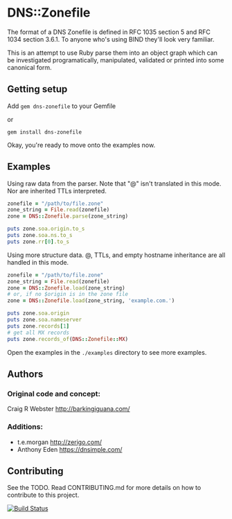 # DNS::Zonefile

The format of a DNS Zonefile is defined in RFC 1035 section 5 and RFC
1034 section 3.6.1. To anyone who's using BIND they'll look very
familiar.

This is an attempt to use Ruby parse them into an object graph which can
be investigated programatically, manipulated, validated or printed into
some canonical form.


## Getting setup

Add `gem dns-zonefile` to your Gemfile

or

`gem install dns-zonefile`

Okay, you're ready to move onto the examples now.

## Examples

Using raw data from the parser. Note that "@" isn't translated in this mode.
Nor are inherited TTLs interpreted.

```ruby
zonefile = "/path/to/file.zone"
zone_string = File.read(zonefile)
zone = DNS::Zonefile.parse(zone_string)

puts zone.soa.origin.to_s
puts zone.soa.ns.to_s
puts zone.rr[0].to_s
```

Using more structure data. @, TTLs, and empty hostname inheritance are all
handled in this mode.

```ruby
zonefile = "/path/to/file.zone"
zone_string = File.read(zonefile)
zone = DNS::Zonefile.load(zone_string)
# or, if no $origin is in the zone file
zone = DNS::Zonefile.load(zone_string, 'example.com.')

puts zone.soa.origin
puts zone.soa.nameserver
puts zone.records[1]
# get all MX records
puts zone.records_of(DNS::Zonefile::MX)
```

Open the examples in the `./examples` directory to see more examples.

## Authors

### Original code and concept:

Craig R Webster <http://barkingiguana.com/>

### Additions:

- t.e.morgan <http://zerigo.com/>
- Anthony Eden <https://dnsimple.com/>


## Contributing

See the TODO. Read CONTRIBUTING.md for more details on how to contribute to this project.

[![Build Status](https://secure.travis-ci.org/craigw/dns-zonefile.svg)](http://travis-ci.org/craigw/dns-zonefile)

